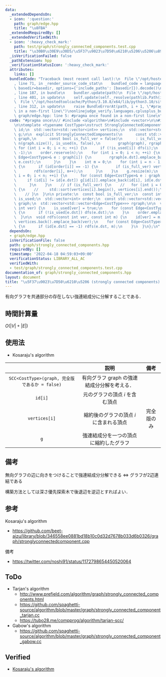 ```yaml
---
data:
  _extendedDependsOn:
  - icon: ':question:'
    path: graph/edge.hpp
    title: "\u8FBA"
  _extendedRequiredBy: []
  _extendedVerifiedWith:
  - icon: ':heavy_check_mark:'
    path: test/graph/strongly_connected_components.test.cpp
    title: "\u30B0\u30E9\u30D5/\u5F37\u9023\u7D50\u6210\u5206\u5206\u89E3"
  _isVerificationFailed: false
  _pathExtension: hpp
  _verificationStatusIcon: ':heavy_check_mark:'
  attributes:
    links: []
  bundledCode: "Traceback (most recent call last):\n  File \"/opt/hostedtoolcache/Python/3.10.8/x64/lib/python3.10/site-packages/onlinejudge_verify/documentation/build.py\"\
    , line 71, in _render_source_code_stat\n    bundled_code = language.bundle(stat.path,\
    \ basedir=basedir, options={'include_paths': [basedir]}).decode()\n  File \"/opt/hostedtoolcache/Python/3.10.8/x64/lib/python3.10/site-packages/onlinejudge_verify/languages/cplusplus.py\"\
    , line 187, in bundle\n    bundler.update(path)\n  File \"/opt/hostedtoolcache/Python/3.10.8/x64/lib/python3.10/site-packages/onlinejudge_verify/languages/cplusplus_bundle.py\"\
    , line 401, in update\n    self.update(self._resolve(pathlib.Path(included), included_from=path))\n\
    \  File \"/opt/hostedtoolcache/Python/3.10.8/x64/lib/python3.10/site-packages/onlinejudge_verify/languages/cplusplus_bundle.py\"\
    , line 312, in update\n    raise BundleErrorAt(path, i + 1, \"#pragma once found\
    \ in a non-first line\")\nonlinejudge_verify.languages.cplusplus_bundle.BundleErrorAt:\
    \ graph/edge.hpp: line 5: #pragma once found in a non-first line\n"
  code: "#pragma once\n// #include <algorithm>\n#include <vector>\n\n#include \"./edge.hpp\"\
    \n\ntemplate <typename CostType>\nstruct StronglyConnectedComponents {\n  std::vector<int>\
    \ id;\n  std::vector<std::vector<int>> vertices;\n  std::vector<std::vector<Edge<CostType>>>\
    \ g;\n\n  explicit StronglyConnectedComponents(\n      const std::vector<std::vector<Edge<CostType>>>&\
    \ graph,\n      const bool is_full_ver = false)\n      : is_full_ver(is_full_ver),\
    \ n(graph.size()), is_used(n, false),\n        graph(graph), rgraph(n) {\n   \
    \ for (int i = 0; i < n; ++i) {\n      if (!is_used[i]) dfs(i);\n    }\n    id.assign(n,\
    \ -1);\n    order.reserve(n);\n    for (int i = 0; i < n; ++i) {\n      for (const\
    \ Edge<CostType>& e : graph[i]) {\n        rgraph[e.dst].emplace_back(e.dst, e.src,\
    \ e.cost);\n      }\n    }\n    int m = 0;\n    for (int i = n - 1; i >= 0; --i)\
    \ {\n      if (id[order[i]] == -1) {\n        if (is_full_ver) vertices.emplace_back();\n\
    \        rdfs(order[i], m++);\n      }\n    }\n    g.resize(m);\n    for (int\
    \ i = 0; i < n; ++i) {\n      for (const Edge<CostType>& e : graph[i]) {\n   \
    \     if (id[i] != id[e.dst]) g[id[i]].emplace_back(id[i], id[e.dst], e.cost);\n\
    \      }\n    }\n    // if (is_full_ver) {\n    //   for (int i = 0; i < m; ++i)\
    \ {\n    //     std::sort(vertices[i].begin(), vertices[i].end());\n    //   }\n\
    \    // }\n  }\n\n private:\n  const bool is_full_ver;\n  const int n;\n  std::vector<bool>\
    \ is_used;\n  std::vector<int> order;\n  const std::vector<std::vector<Edge<CostType>>>\
    \ graph;\n  std::vector<std::vector<Edge<CostType>>> rgraph;\n\n  void dfs(const\
    \ int ver) {\n    is_used[ver] = true;\n    for (const Edge<CostType>& e : graph[ver])\
    \ {\n      if (!is_used[e.dst]) dfs(e.dst);\n    }\n    order.emplace_back(ver);\n\
    \  }\n\n  void rdfs(const int ver, const int m) {\n    id[ver] = m;\n    if (is_full_ver)\
    \ vertices.back().emplace_back(ver);\n    for (const Edge<CostType>& e : rgraph[ver])\
    \ {\n      if (id[e.dst] == -1) rdfs(e.dst, m);\n    }\n  }\n};\n"
  dependsOn:
  - graph/edge.hpp
  isVerificationFile: false
  path: graph/strongly_connected_components.hpp
  requiredBy: []
  timestamp: '2022-04-18 04:59:03+09:00'
  verificationStatus: LIBRARY_ALL_AC
  verifiedWith:
  - test/graph/strongly_connected_components.test.cpp
documentation_of: graph/strongly_connected_components.hpp
layout: document
title: "\u5F37\u9023\u7D50\u6210\u5206 (strongly connected components) \u5206\u89E3"
---
```


有向グラフを共通部分の存在しない強連結成分に分解することである．


## 時間計算量

$O(\lvert V \rvert + \lvert E \rvert)$


## 使用法

- Kosaraju's algorithm

||説明|備考|
|:--:|:--:|:--:|
|`SCC<CostType>(graph, 完全版であるか = false)`|有向グラフ $\mathrm{graph}$ の強連結成分分解を考える．||
|`id[i]`|元のグラフの頂点 $i$ を含む頂点||
|`vertices[i]`|縮約後のグラフの頂点 $i$ に含まれる頂点|完全版のみ|
|`g`|強連結成分を一つの頂点に縮約したグラフ||


## 備考

無向グラフの辺に向きをつけることで強連結成分分解できる $\Leftrightarrow$ グラフが2辺連結である

構築方法としては深さ優先探索木で後退辺を逆辺とすればよい．


## 参考

Kosaraju's algorithm
- https://github.com/beet-aizu/library/blob/346558ee0881bd18b10c0d32d7678b033d6b0326/graph/stronglyconnectedcomponent.cpp

備考
- https://twitter.com/noshi91/status/1172798654450520064


## ToDo

- Tarjan's algorithm
  - http://www.prefield.com/algorithm/graph/strongly_connected_components.html
  - https://github.com/spaghetti-source/algorithm/blob/master/graph/strongly_connected_component_tarjan.cc
  - https://tubo28.me/compprog/algorithm/tarjan-scc/
- Gabow's algorithm
  - https://github.com/spaghetti-source/algorithm/blob/master/graph/strongly_connected_component_gabow.cc


## Verified

- [Kosaraju's algorithm](https://judge.yosupo.jp/submission/4441)
